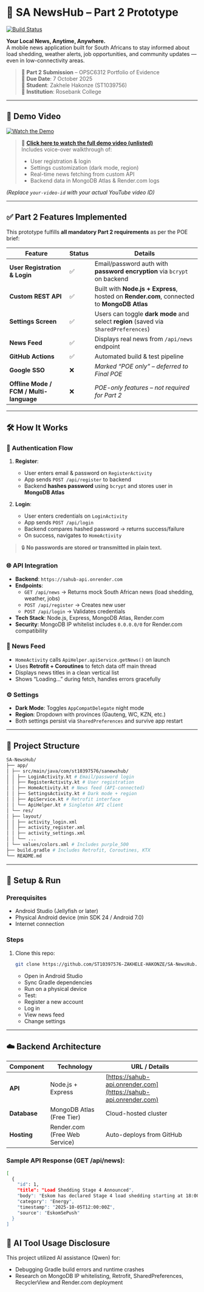 # 📰 SA NewsHub – Part 2 Prototype

[![Build Status](https://github.com/ST10397576-ZAKHELE-HAKONZE/SA-NewsHub/actions/workflows/build.yml/badge.svg)](https://github.com/ST10397576-ZAKHELE-HAKONZE/SA-NewsHub/actions)

**Your Local News, Anytime, Anywhere.**  
A mobile news application built for South Africans to stay informed about load shedding, weather alerts, job opportunities, and community updates — even in low-connectivity areas.

> 🔹 **Part 2 Submission** – OPSC6312 Portfolio of Evidence  
> 🔹 **Due Date**: 7 October 2025  
> 🔹 **Student**: Zakhele Hakonze (ST1039756)  
> 🔹 **Institution**: Rosebank College

---

## 🎥 Demo Video

[![Watch the Demo](https://img.youtube.com/vi/your-video-id/0.jpg)](https://youtu.be/your-video-id)

> 🔗 **[Click here to watch the full demo video (unlisted)](https://youtu.be/your-video-id)**  
> Includes voice-over walkthrough of:  
> - User registration & login  
> - Settings customization (dark mode, region)  
> - Real-time news fetching from custom API  
> - Backend data in MongoDB Atlas & Render.com logs

*(Replace `your-video-id` with your actual YouTube video ID)*

---

## ✅ Part 2 Features Implemented

This prototype fulfills **all mandatory Part 2 requirements** as per the POE brief:

| Feature | Status | Details |
|--------|--------|--------|
| **User Registration & Login** | ✅ | Email/password auth with **password encryption** via `bcrypt` on backend |
| **Custom REST API** | ✅ | Built with **Node.js + Express**, hosted on **Render.com**, connected to **MongoDB Atlas** |
| **Settings Screen** | ✅ | Users can toggle **dark mode** and select **region** (saved via `SharedPreferences`) |
| **News Feed** | ✅ | Displays real news from `/api/news` endpoint |
| **GitHub Actions** | ✅ | Automated build & test pipeline |
| **Google SSO** | ❌ | *Marked “POE only” – deferred to Final POE* |
| **Offline Mode / FCM / Multi-language** | ❌ | *POE-only features – not required for Part 2* |

---

## 🛠️ How It Works

### 🔐 Authentication Flow
1. **Register**:  
   - User enters email & password on `RegisterActivity`
   - App sends `POST /api/register` to backend
   - Backend **hashes password** using `bcrypt` and stores user in **MongoDB Atlas**

2. **Login**:  
   - User enters credentials on `LoginActivity`
   - App sends `POST /api/login`
   - Backend compares hashed password → returns success/failure
   - On success, navigates to `HomeActivity`

> 🔒 **No passwords are stored or transmitted in plain text.**

### 🌐 API Integration
- **Backend**: `https://sahub-api.onrender.com`
- **Endpoints**:
  - `GET /api/news` → Returns mock South African news (load shedding, weather, jobs)
  - `POST /api/register` → Creates new user
  - `POST /api/login` → Validates credentials
- **Tech Stack**: Node.js, Express, MongoDB Atlas, Render.com
- **Security**: MongoDB IP whitelist includes `0.0.0.0/0` for Render.com compatibility

### 📰 News Feed
- `HomeActivity` calls `ApiHelper.apiService.getNews()` on launch
- Uses **Retrofit + Coroutines** to fetch data off main thread
- Displays news titles in a clean vertical list
- Shows “Loading…” during fetch, handles errors gracefully

### ⚙️ Settings
- **Dark Mode**: Toggles `AppCompatDelegate` night mode
- **Region**: Dropdown with provinces (Gauteng, WC, KZN, etc.)
- Both settings persist via `SharedPreferences` and survive app restart

---

## 📂 Project Structure
```bash
SA-NewsHub/
├── app/
│ ├── src/main/java/com/st10397576/sanewshub/
│ │ ├── LoginActivity.kt # Email/password login
│ │ ├── RegisterActivity.kt # User registration
│ │ ├── HomeActivity.kt # News feed (API-connected)
│ │ ├── SettingsActivity.kt # Dark mode + region
│ │ ├── ApiService.kt # Retrofit interface
│ │ └── ApiHelper.kt # Singleton API client
│ └── res/
│ ├── layout/
│ │ ├── activity_login.xml
│ │ ├── activity_register.xml
│ │ ├── activity_settings.xml
│ │ └── ...
│ └── values/colors.xml # Includes purple_500
├── build.gradle # Includes Retrofit, Coroutines, KTX
└── README.md
```
---

## 🚀 Setup & Run

### Prerequisites
- Android Studio (Jellyfish or later)
- Physical Android device (min SDK 24 / Android 7.0)
- Internet connection

### Steps
1. Clone this repo:
   ```bash
   git clone https://github.com/ST10397576-ZAKHELE-HAKONZE/SA-NewsHub.git
   ```
   - Open in Android Studio
   - Sync Gradle dependencies
   - Run on a physical device
   - Test:
   - Register a new account
   - Log in
   - View news feed
   - Change settings
---
## ☁️ Backend Architecture
| **Component** | **Technology**                | **URL / Details**                                                |
| ------------- | ----------------------------- | ---------------------------------------------------------------- |
| **API**       | Node.js + Express             | [https://sahub-api.onrender.com](https://sahub-api.onrender.com) |
| **Database**  | MongoDB Atlas (Free Tier)     | Cloud-hosted cluster                                             |
| **Hosting**   | Render.com (Free Web Service) | Auto-deploys from GitHub                                         |

### Sample API Response (GET /api/news):
```bash
[
  {
    "id": 1,
    "title": "Load Shedding Stage 4 Announced",
    "body": "Eskom has declared Stage 4 load shedding starting at 18:00...",
    "category": "Energy",
    "timestamp": "2025-10-05T12:00:00Z",
    "source": "EskomSePush"
  }
]
```

## 🤖 AI Tool Usage Disclosure
This project utilized AI assistance (Qwen) for:

- Debugging Gradle build errors and runtime crashes
- Research on MongoDB IP whitelisting, Retrofit, SharedPreferences, RecyclerView and Render.com deployment
